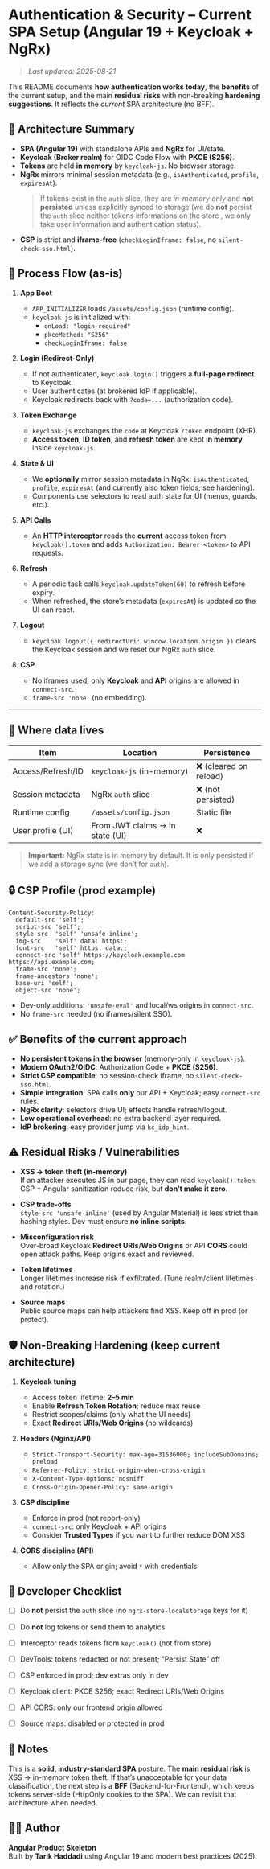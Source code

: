 # Authentication & Security – Current SPA Setup (Angular 19 + Keycloak + NgRx)

>_Last updated: 2025-08-21_

This README documents **how authentication works today**, the **benefits** of the current setup, and the main **residual risks** with non-breaking **hardening suggestions**. It reflects the *current* SPA architecture (no BFF).

## 🧭 Architecture Summary

- **SPA (Angular 19)** with standalone APIs and **NgRx** for UI/state.
- **Keycloak (Broker realm)** for OIDC Code Flow with **PKCE (S256)**.
- **Tokens** are held **in memory** by `keycloak-js`. No browser storage.
- **NgRx** mirrors minimal session metadata (e.g., `isAuthenticated`, `profile`, `expiresAt`).  
  > If tokens exist in the `auth` slice, they are *in-memory only* and **not persisted** unless explicitly synced to storage (we do **not** persist the `auth` slice neither tokens informations on the store , we only take user information and authentication status).
- **CSP** is strict and **iframe-free** (`checkLoginIframe: false`, no `silent-check-sso.html`).


## 🔁 Process Flow (as-is)

1) **App Boot**
   - `APP_INITIALIZER` loads `/assets/config.json` (runtime config).
   - `keycloak-js` is initialized with:
     - `onLoad: "login-required"`
     - `pkceMethod: "S256"`
     - `checkLoginIframe: false`

2) **Login (Redirect-Only)**
   - If not authenticated, `keycloak.login()` triggers a **full-page redirect** to Keycloak.
   - User authenticates (at brokered IdP if applicable).
   - Keycloak redirects back with `?code=...` (authorization code).

3) **Token Exchange**
   - `keycloak-js` exchanges the `code` at Keycloak `/token` endpoint (XHR).
   - **Access token**, **ID token**, and **refresh token** are kept **in memory** inside `keycloak-js`.

4) **State & UI**
   - We **optionally** mirror session metadata in NgRx: `isAuthenticated`, `profile`, `expiresAt` (and currently also token fields; see hardening).
   - Components use selectors to read auth state for UI (menus, guards, etc.).

5) **API Calls**
   - An **HTTP interceptor** reads the **current** access token from `keycloak().token` and adds `Authorization: Bearer <token>` to API requests.

6) **Refresh**
   - A periodic task calls `keycloak.updateToken(60)` to refresh before expiry.
   - When refreshed, the store’s metadata (`expiresAt`) is updated so the UI can react.

7) **Logout**
   - `keycloak.logout({ redirectUri: window.location.origin })` clears the Keycloak session and we reset our NgRx `auth` slice.

8) **CSP**
   - No iframes used; only **Keycloak** and **API** origins are allowed in `connect-src`.
   - `frame-src 'none'` (no embedding).

---

## 📍 Where data lives

| Item                | Location                         | Persistence |
|---------------------|----------------------------------|-------------|
| Access/Refresh/ID   | `keycloak-js` (in-memory)        | ❌ (cleared on reload) |
| Session metadata    | NgRx `auth` slice                | ❌ (not persisted) |
| Runtime config      | `/assets/config.json`            | Static file |
| User profile (UI)   | From JWT claims → in state (UI)  | ❌          |

> **Important:** NgRx state is in memory by default. It is only persisted if we add a storage sync (we don’t for `auth`).


## 🔒 CSP Profile (prod example)

```
Content-Security-Policy:
  default-src 'self';
  script-src 'self';
  style-src  'self' 'unsafe-inline';
  img-src    'self' data: https:;
  font-src   'self' https: data:;
  connect-src 'self' https://keycloak.example.com https://api.example.com;
  frame-src 'none';
  frame-ancestors 'none';
  base-uri 'self';
  object-src 'none';
```

- Dev-only additions: `'unsafe-eval'` and local/ws origins in `connect-src`.
- No `frame-src` needed (no iframes/silent SSO).


## ✅ Benefits of the current approach

- **No persistent tokens in the browser** (memory-only in `keycloak-js`).
- **Modern OAuth2/OIDC**: Authorization Code + **PKCE (S256)**.
- **Strict CSP compatible**: no session-check iframe, no `silent-check-sso.html`.
- **Simple integration**: SPA calls **only** our API + Keycloak; easy `connect-src` rules.
- **NgRx clarity**: selectors drive UI; effects handle refresh/logout.
- **Low operational overhead**: no extra backend layer required.
- **IdP brokering**: easy provider jump via `kc_idp_hint`.


## ⚠️ Residual Risks / Vulnerabilities

- **XSS → token theft (in-memory)**  
  If an attacker executes JS in our page, they can read `keycloak().token`. CSP + Angular sanitization reduce risk, but **don’t make it zero**.

- **CSP trade-offs**  
  `style-src 'unsafe-inline'` (used by Angular Material) is less strict than hashing styles. Dev must ensure **no inline scripts**.

- **Misconfiguration risk**  
  Over-broad Keycloak **Redirect URIs**/**Web Origins** or API **CORS** could open attack paths. Keep origins exact and reviewed.

- **Token lifetimes**  
  Longer lifetimes increase risk if exfiltrated. (Tune realm/client lifetimes and rotation.)

- **Source maps**  
  Public source maps can help attackers find XSS. Keep off in prod (or protect).


## 🛡️ Non-Breaking Hardening (keep current architecture)

1) **Keycloak tuning**
   - Access token lifetime: **2–5 min**
   - Enable **Refresh Token Rotation**; reduce max reuse
   - Restrict scopes/claims (only what the UI needs)
   - Exact **Redirect URIs/Web Origins** (no wildcards)

2) **Headers (Nginx/API)**
   - `Strict-Transport-Security: max-age=31536000; includeSubDomains; preload`
   - `Referrer-Policy: strict-origin-when-cross-origin`
   - `X-Content-Type-Options: nosniff`
   - `Cross-Origin-Opener-Policy: same-origin`

3) **CSP discipline**
   - Enforce in prod (not report-only)
   - `connect-src`: only Keycloak + API origins
   - Consider **Trusted Types** if you want to further reduce DOM XSS

4) **CORS discipline (API)**
   - Allow only the SPA origin; avoid `*` with credentials


## 📌 Developer Checklist

- [ ] Do **not** persist the `auth` slice (no `ngrx-store-localstorage` keys for it)
- [ ] Do **not** log tokens or send them to analytics
- [ ] Interceptor reads tokens from `keycloak()` (not from store)
- [ ] DevTools: tokens redacted or not present; “Persist State” off
- [ ] CSP enforced in prod; dev extras only in dev
- [ ] Keycloak client: PKCE S256; exact Redirect URIs/Web Origins
- [ ] API CORS: only our frontend origin allowed
- [ ] Source maps: disabled or protected in prod


## 🧠 Notes

This is a **solid, industry-standard SPA** posture. The **main residual risk** is XSS → in-memory token theft. If that’s unacceptable for your data classification, the next step is a **BFF** (Backend-for-Frontend), which keeps tokens server-side (HttpOnly cookies to the SPA). We can revisit that architecture when needed.


## 🧑‍💻 Author

**Angular Product Skeleton**  
Built by **Tarik Haddadi** using Angular 19 and modern best practices (2025).
